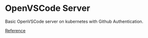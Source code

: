 # OpenVSCode Server

Basic OpenVSCode server on kubernetes with Github Authentication.

[Reference](https://github.com/gitpod-io/openvscode-server/pull/80)
